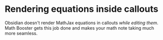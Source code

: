# Rendering equations inside callouts

Obsidian doesn't render MathJax equations in callouts _while editing them_. Math Booster gets this job done and makes your math note taking much more seamless.
